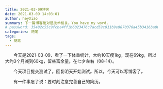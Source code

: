 ```yaml
---
title: 2021-03-09博客
date: 2021-03-09 14:03:01
author: heyXiao
summary: 下一篇博客绝对是技术相关，You have my word.
# password: 35482c55c9fcbe4ff1b6023476c7acd59c011b9e8870376a45b3416ba8092d3d
categories: 随笔
tags:
  - 随笔
---
```


<p style="text-indent:2em">今天是2021-03-09，看了一下体重统计，大约10天瘦1kg，现在69kg，所以大约3个月减到60kg，留些富余量，在七夕左右（08-14）。</p>
<p style="text-indent:2em">今天项目提交测试了，回复明天开始测试。所以，今天可以写博客了。</p>
<p style="text-indent:2em">有一件事忘了说：要时刻注意完善自己的简历。</p>
<p style="text-indent:2em"></p>
